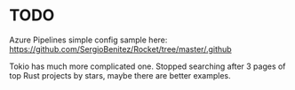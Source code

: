# TODO

Azure Pipelines simple config sample here: https://github.com/SergioBenitez/Rocket/tree/master/.github

Tokio has much more complicated one. Stopped searching after 3 pages of top Rust projects by stars, maybe there are better examples.